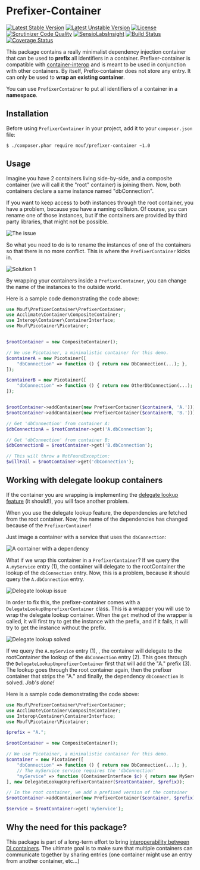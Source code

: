 Prefixer-Container
==================
[![Latest Stable Version](https://poser.pugx.org/mouf/prefixer-container/v/stable.svg)](https://packagist.org/packages/mouf/prefixer-container)
[![Latest Unstable Version](https://poser.pugx.org/mouf/prefixer-container/v/unstable.svg)](https://packagist.org/packages/mouf/prefixer-container)
[![License](https://poser.pugx.org/mouf/prefixer-container/license.svg)](https://packagist.org/packages/mouf/prefixer-container)
[![Scrutinizer Code Quality](https://scrutinizer-ci.com/g/thecodingmachine/prefixer-container/badges/quality-score.png?b=1.0)](https://scrutinizer-ci.com/g/thecodingmachine/prefixer-container/?branch=1.0)
[![SensioLabsInsight](https://insight.sensiolabs.com/projects/e6cfc4b4-bc6d-4edc-8e01-ac05352c3689/big.png)](https://insight.sensiolabs.com/projects/e6cfc4b4-bc6d-4edc-8e01-ac05352c3689)
[![Build Status](https://travis-ci.org/thecodingmachine/prefixer-container.svg?branch=1.0)](https://travis-ci.org/thecodingmachine/prefixer-container)
[![Coverage Status](https://coveralls.io/repos/thecodingmachine/prefixer-container/badge.svg?branch=1.0)](https://coveralls.io/r/thecodingmachine/prefixer-container?branch=1.0)

This package contains a really minimalist dependency injection container that can be used to **prefix** all identifiers
in a container. Prefixer-container is compatible with [container-interop](https://github.com/container-interop/container-interop)
and is meant to be used in conjunction with other containers. By itself, Prefix-container does not store any entry. It can only be used
to **wrap an existing container**.

You can use `PrefixerContainer` to put all identifiers of a container in a **namespace**.

Installation
------------

Before using `PrefixerContainer` in your project, add it to your `composer.json` file:

```
$ ./composer.phar require mouf/prefixer-container ~1.0
```

Usage
-----

Imagine you have 2 containers living side-by-side, and a composite container (we will call it the "root" container)
is joining them. Now, both containers declare a same instance named "dbConnection". 

If you want to keep access to both instances through the root container, you have a problem, because you have
a naming collision. Of course, you can rename one of those instances, but if the containers are provided by
third party libraries, that might not be possible.

![The issue](doc/the_issue.png?raw=true)

So what you need to do is to rename the instances of one of the containers so that there is no more conflict.
This is where the `PrefixerContainer` kicks in.

![Solution 1](doc/solution1.png?raw=true)

By wrapping your containers inside a `PrefixerContainer`, you can change the name of the instances to the outside
world.

Here is a sample code demonstrating the code above:

```php
use Mouf\PrefixerContainer\PrefixerContainer;
use Acclimate\Container\CompositeContainer;
use Interop\Container\ContainerInterface;
use Mouf\Picotainer\Picotainer;


$rootContainer = new CompositeContainer();

// We use Picotainer, a minimalistic container for this demo.
$containerA = new Picotainer([
    "dbConnection" => function () { return new DbConnection(...); },
]);

$containerB = new Picotainer([
    "dbConnection" => function () { return new OtherDbConnection(...); },
]);


$rootContainer->addContainer(new PrefixerContainer($containerA, 'A.')));
$rootContainer->addContainer(new PrefixerContainer($containerB, 'B.')));

// Get 'dbConnection' from container A:
$dbConnectionA = $rootContainer->get('A.dbConnection');

// Get 'dbConnection' from container B:
$dbConnectionB = $rootContainer->get('B.dbConnection');

// This will throw a NotFoundException:
$willFail = $rootContainer->get('dbConnection');
```

Working with delegate lookup containers
---------------------------------------

If the container you are wrapping is implementing the [delegate lookup feature](https://github.com/container-interop/container-interop/blob/master/docs/Delegate-lookup.md) 
(it should!), you will face another problem.

When you use the delegate lookup feature, the dependencies are fetched from the root container. Now, the name of the
dependencies has changed because of the `PrefixerContainer`!

Just image a container with a service that uses the `dbConnection`:

![A container with a dependency](doc/container_with_dependency.png?raw=true)

What if we wrap this container in a `PrefixerContainer`? If we query the `A.myService` entry (1), the container will
delegate to the rootContainer the lookup of the `dbConnection` entry. Now, this is a problem, because it should
query the `A.dbConnection` entry.

![Delegate lookup issue](doc/delegate_lookup_issue.png?raw=true)

In order to fix this, the prefixer-container comes with a `DelegateLookupUnprefixerContainer` class. This is a wrapper 
you will use to wrap the delegate lookup container. When the `get` method of the wrapper is called, it will first try
to get the instance with the prefix, and if it fails, it will try to get the instance without the prefix.

![Delegate lookup solved](doc/delegate_lookup_solved.png?raw=true)

If we query the `A.myService` entry (1), , the container will delegate to the rootContainer the lookup of the `dbConnection` entry (2).
This goes through the `DelegateLookupUnprefixerContainer` first that will add the "A." prefix (3). The lookup goes through the
root container again, then the prefixer container that strips the "A." and finally, the dependency `dbConnection` is solved. *Job's done!*

Here is a sample code demonstrating the code above:

```php
use Mouf\PrefixerContainer\PrefixerContainer;
use Acclimate\Container\CompositeContainer;
use Interop\Container\ContainerInterface;
use Mouf\Picotainer\Picotainer;

$prefix = "A.";

$rootContainer = new CompositeContainer();

// We use Picotainer, a minimalistic container for this demo.
$container = new Picotainer([
    "dbConnection" => function () { return new DbConnection(...); },
    // The myService service requires the 'dbConnection'
    "myService" => function (ContainerInterface $c) { return new MyService($c->get('dbConnection')); },
], new DelegateLookupUnprefixerContainer($rootContainer, $prefix));

// In the root container, we add a prefixed version of the container
$rootContainer->addContainer(new PrefixerContainer($container, $prefix));

$service = $rootContainer->get('myService');
```

Why the need for this package?
------------------------------

This package is part of a long-term effort to bring [interoperability between DI containers](https://github.com/container-interop/container-interop). 
The ultimate goal is to make sure that multiple containers can communicate together by sharing entries (one container might 
use an entry from another container, etc...)
